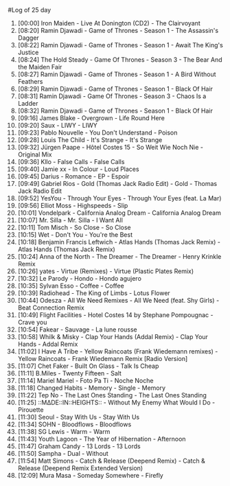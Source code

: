 #Log of 25 day

1. [00:00] Iron Maiden - Live At Donington (CD2) - The Clairvoyant
1. [08:20] Ramin Djawadi - Game of Thrones - Season 1 - The Assassin's Dagger
1. [08:22] Ramin Djawadi - Game of Thrones - Season 1 - Await The King's Justice
1. [08:24] The Hold Steady - Game Of Thrones - Season 3 - The Bear And the Maiden Fair
1. [08:27] Ramin Djawadi - Game of Thrones - Season 1 - A Bird Without Feathers
1. [08:29] Ramin Djawadi - Game of Thrones - Season 1 - Black Of Hair
1. [08:31] Ramin Djawadi - Game Of Thrones - Season 3 - Chaos Is a Ladder
1. [08:32] Ramin Djawadi - Game of Thrones - Season 1 - Black Of Hair
1. [09:16] James Blake - Overgrown - Life Round Here
1. [09:20] Saux - LIWY - LIWY
1. [09:23] Pablo Nouvelle - You Don't Understand - Poison
1. [09:28] Louis The Child - It's Strange - It's Strange
1. [09:32] Jürgen Paape - Hôtel Costes 15 - So Weit Wie Noch Nie - Original Mix
1. [09:36] Kllo - False Calls - False Calls
1. [09:40] Jamie xx - In Colour - Loud Places
1. [09:45] Darius - Romance - EP - Espoir
1. [09:49] Gabriel Rios - Gold (Thomas Jack Radio Edit) - Gold - Thomas Jack Radio Edit
1. [09:52] YesYou - Through Your Eyes - Through Your Eyes (feat. La Mar)
1. [09:56] Elliot Moss - Highspeeds - Slip
1. [10:01] Vondelpark - California Analog Dream - California Analog Dream
1. [10:07] Mr. Silla - Mr. Silla - I Want All
1. [10:11] Tom Misch - So Close - So Close
1. [10:15] Wet - Don't You - You're the Best
1. [10:18] Benjamin Francis Leftwich - Atlas Hands (Thomas Jack Remix) - Atlas Hands (Thomas Jack Remix)
1. [10:24] Anna of the North - The Dreamer - The Dreamer - Henry Krinkle Remix
1. [10:26] yates - Virtue (Remixes) - Virtue (Plastic Plates Remix)
1. [10:32] Le Parody - Hondo - Hondo agujero
1. [10:35] Sylvan Esso - Coffee - Coffee
1. [10:39] Radiohead - The King of Limbs - Lotus Flower
1. [10:44] Odesza - All We Need Remixes - All We Need (feat. Shy Girls) - Beat Connection Remix
1. [10:49] Flight Facilities - Hotel Costes 14 by Stephane Pompougnac - Crave you
1. [10:54] Fakear - Sauvage - La lune rousse
1. [10:58] Whilk & Misky - Clap Your Hands (Addal Remix) - Clap Your Hands - Addal Remix
1. [11:02] I Have A Tribe - Yellow Raincoats (Frank Wiedemann remixes) - Yellow Raincoats - Frank Wiedemann Remix [Radio Version]
1. [11:07] Chet Faker - Built On Glass - Talk Is Cheap
1. [11:11] B.Miles - Twenty Fifteen - Salt
1. [11:14] Mariel Mariel - Foto Pa Ti - Noche Noche
1. [11:18] Changed Habits - Memory - Single - Memory
1. [11:22] Tep No - The Last Ones Standing - The Last Ones Standing
1. [11:25] ::M∆DE::IN::HEIGHTS:: - Without My Enemy What Would I Do - Pirouette
1. [11:30] Seoul - Stay With Us - Stay With Us
1. [11:34] SOHN - Bloodflows - Bloodflows
1. [11:38] SG Lewis - Warm - Warm
1. [11:43] Youth Lagoon - The Year of Hibernation - Afternoon
1. [11:47] Graham Candy - 13 Lords - 13 Lords
1. [11:50] Sampha - Dual - Without
1. [11:54] Matt Simons - Catch & Release (Deepend Remix) - Catch & Release (Deepend Remix Extended Version)
1. [12:09] Mura Masa - Someday Somewhere - Firefly
